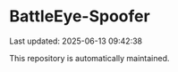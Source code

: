 # BattleEye-Spoofer

Last updated: 2025-06-13 09:42:38

This repository is automatically maintained.
